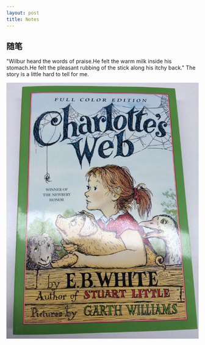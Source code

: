 ```yaml
---
layout: post
title: Notes
---
```


## 随笔
"Wilbur heard the words of praise.He felt the warm milk inside his stomach.He felt the pleasant rubbing of the stick along his itchy back." The story is a little hard to tell for me.

![夏洛特的网封面](/asset/charlotte_web_book_cover.jpg)